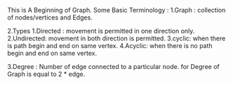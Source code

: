 This is A Beginning of Graph.
Some Basic Terminology :
1.Graph : collection of nodes/vertices and Edges.

2.Types
 1.Directed : movement is permitted in one direction only.
 2.Undirected: movement in both direction is permitted.
 3.cyclic: when there is path begin and end on same vertex.
 4.Acyclic: when there is no path begin and end on same vertex.

3.Degree : Number of edge connected to a particular node.
    for Degree of Graph is equal to 2 * edge.

 